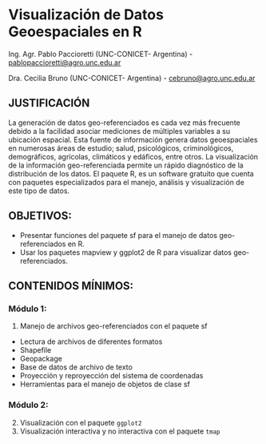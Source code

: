 # Visualización de Datos Geoespaciales en R
Ing. Agr. Pablo Paccioretti (UNC-CONICET- Argentina) - pablopaccioretti@agro.unc.edu.ar

Dra. Cecilia Bruno (UNC-CONICET- Argentina) - cebruno@agro.unc.edu.ar

## JUSTIFICACIÓN
La generación de datos geo-referenciados es cada vez más frecuente debido a la facilidad asociar
mediciones de múltiples variables a su ubicación espacial. Esta fuente de información genera datos
geoespaciales en numerosas áreas de estudio; salud, psicológicos, criminológicos, demográficos,
agrícolas, climáticos y edáficos, entre otros. La visualización de la información geo-referenciada
permite un rápido diagnóstico de la distribución de los datos. El paquete R, es un software gratuito que
cuenta con paquetes especializados para el manejo, análisis y visualización de este tipo de datos.
## OBJETIVOS:
  - Presentar funciones del paquete sf para el manejo de datos geo-referenciados en R.
  - Usar los paquetes mapview y ggplot2 de R para visualizar datos geo-referenciados.

## CONTENIDOS MÍNIMOS:
### Módulo 1:
1. Manejo de archivos geo-referenciados con el paquete sf
- Lectura de archivos de diferentes formatos
 - Shapefile
 - Geopackage
 - Base de datos de archivo de texto
- Proyección y reproyección del sistema de coordenadas
- Herramientas para el manejo de objetos de clase sf

### Módulo 2:
2. Visualización con el paquete `ggplot2`
3. Visualización interactiva y no interactiva con el paquete `tmap`
